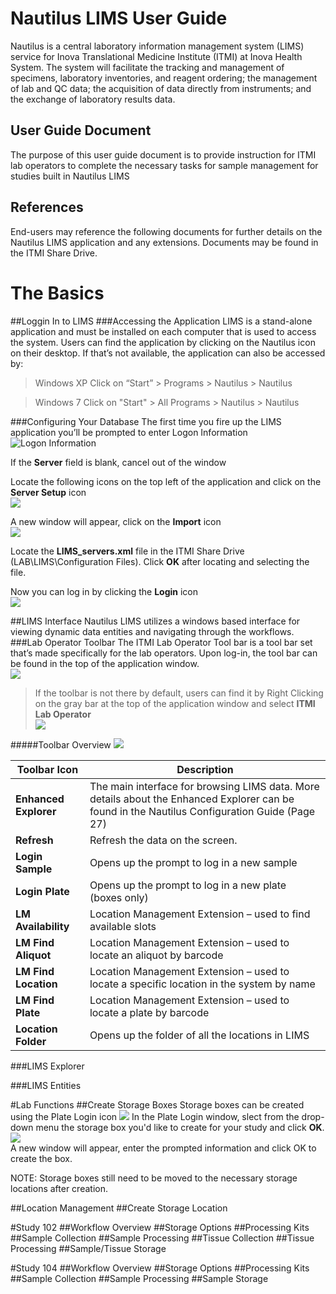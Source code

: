 Nautilus LIMS User Guide
=============
Nautilus is a central laboratory information management system (LIMS) service for Inova Translational Medicine Institute (ITMI) at Inova Health System. The system will facilitate the tracking and management of specimens, laboratory inventories, and reagent ordering; the management of lab and QC data; the acquisition of data directly from instruments; and the exchange of laboratory results data. 

User Guide Document
-----------
The purpose of this user guide document is to provide instruction for ITMI lab operators to complete the necessary tasks for sample management for studies built in Nautilus LIMS

References
----------
End-users may reference the following documents for further details on the Nautilus LIMS application and any extensions.
Documents may be found in the ITMI Share Drive.


The Basics
==========
##Loggin In to LIMS
###Accessing the Application
LIMS is a stand-alone application and must be installed on each computer that is used to access the system. Users can find the application by clicking on the Nautilus icon on their desktop. 
If that’s not available, the application can also be accessed by:
>Windows XP
Click on “Start” > Programs > Nautilus > Nautilus

>Windows 7
Click on "Start" > All Programs > Nautilus > Nautilus

###Configuring Your Database
The first time you fire up the LIMS application you’ll be prompted to enter Logon Information  
![Logon Information][img_logon]

If the __Server__ field is blank, cancel out of the window

Locate the following icons on the top left of the application and click on the __Server Setup__ icon  
![][img_serverSU]

A new window will appear, click on the __Import__ icon  
![][img_serverImport]

Locate the __LIMS_servers.xml__ file in the ITMI Share Drive (LAB\LIMS\Configuration Files). Click __OK__ after locating and selecting the file.

Now you can log in by clicking the __Login__ icon  
![][img_login]

##LIMS Interface
Nautilus LIMS utilizes a windows based interface for viewing dynamic data entities and navigating through the workflows.
###Lab Operator Toolbar
The ITMI Lab Operator Tool bar is a tool bar set that’s made specifically for the lab operators. Upon log-in, the tool bar can be found in the top of the application window.  
![][img_toolbar]
>If the toolbar is not there by default, users can find it by Right Clicking on the gray bar at the top of the application window and select __ITMI Lab Operator__  
>![][img_toolbar_LO]

#####Toolbar Overview
![][img_toolbar_list]  

Toolbar Icon | Description
--- | ---
__Enhanced Explorer__ | The main interface for browsing LIMS data. More details about the Enhanced Explorer can be found in the Nautilus Configuration Guide (Page 27)
__Refresh__ | Refresh the data on the screen.
__Login Sample__ |	Opens up the prompt to log in a new sample
__Login Plate__ | Opens up the prompt to log in a new plate (boxes only)
__LM Availability__ | Location Management Extension – used to find available slots
__LM Find Aliquot__	 | Location Management Extension – used to locate an aliquot by barcode
__LM Find Location__ | Location Management Extension – used to locate a specific location in the system by name
__LM Find Plate__ | Location Management Extension – used to locate a plate by barcode
__Location Folder__ | Opens up the folder of all the locations in LIMS

###LIMS Explorer

###LIMS Entities

#Lab Functions
##Create Storage Boxes
Storage boxes can be created using the Plate Login icon ![][img_plate_icon]
In the Plate Login window, slect from the drop-down menu the storage box you'd like to create for your study and click __OK__.  
![][img_plate_login_window]  
A new window will appear, enter the prompted information and click OK to create the box.

NOTE: Storage boxes still need to be moved to the necessary storage locations after creation. 

##Location Management
##Create Storage Location

#Study 102
##Workflow Overview
##Storage Options
##Processing Kits
##Sample Collection
##Sample Processing
##Tissue Collection
##Tissue Processing
##Sample/Tissue Storage

#Study 104
##Workflow Overview
##Storage Options
##Processing Kits
##Sample Collection
##Sample Processing
##Sample Storage




[img_logon]: http://i.imgur.com/48oaspS.png
[img_serverSU]: http://i.imgur.com/aOMfWoJ.png
[img_serverImport]: http://i.imgur.com/w8sSI6X.png
[img_login]: http://i.imgur.com/6y5eLjc.png

[img_toolbar]: http://i.imgur.com/mxO2EJB.png
[img_toolbar_LO]: http://i.imgur.com/D0vIR55.png
[img_toolbar_list]: http://i.imgur.com/r8RkisY.png

[img_plate_icon]: http://i.imgur.com/HBgpPhb.png
[img_plate_login_window]: http://i.imgur.com/y1feW5E.png

